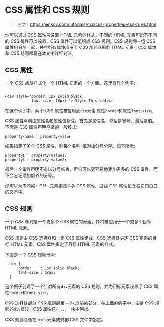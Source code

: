 # CSS 属性和 CSS 规则

> 原文：<https://jenkov.com/tutorials/css/css-properties-css-rules.html>

你可以通过 CSS 属性来设置 HTML 元素的样式。不同的 HTML 元素可能有不同的 CSS 属性可以设置。CSS 属性可以组织成 CSS 规则。CSS 规则将一组 CSS 属性组合在一起，并将所有属性应用于 CSS 规则匹配的 HTML 元素。CSS 属性和 CSS 规则都将在本文中详细讨论。

## CSS 属性

一个 *CSS 属性*样式化一个 HTML 元素的一个方面。这里有几个例子:

```

<div style="border: 1px solid black;
            font-size: 18px; "> Style This </div>

```

在这个例子中，两个 CSS 属性被应用到`div`元素:属性`border`和属性`font-size`。

CSS 属性声明由属性名和属性值组成。首先是属性名，然后是冒号，最后是值。下面是 CSS 属性声明遵循的一般模式:

```
property-name : property-value

```

如果指定了多个 CSS 属性，则每个名称-值对由分号分隔，如下所示:

```
property1 : property-value1;
property2 : property-value2;

```

最后一个属性声明不必以分号结束，但它可以更容易地添加更多的 CSS 属性，而不会忘记添加额外的分号。

您可以为不同的 HTML 元素指定许多 CSS 属性。这些 CSS 属性包含在它们自己的文本中。

## CSS 规则

一个 *CSS 规则*是一个或多个 CSS 属性的分组，其将被应用于一个或多个目标 HTML 元素。

CSS 规则由 CSS 选择器和一组 CSS 属性组成。CSS 选择器决定 CSS 规则的目标 HTML 元素。CSS 属性指定了目标 HTML 元素的样式。

下面是一个 CSS 规则示例:

```
  div {
      border    : 1px solid black;
      font-size : 18px;
  }

```

这个例子创建了一个针对所有`div`元素的 CSS 规则，并为目标元素设置了 CSS 属性`border`和`font-size`。

CSS 选择器部分 CSS 规则是第一个`{`之前的部分。在上面的例子中，它是 CSS 规则的`div`部分。CSS 属性在`{ ... }`块中列出。

CSS 规则必须在`style`元素或外部 CSS 文件中指定。